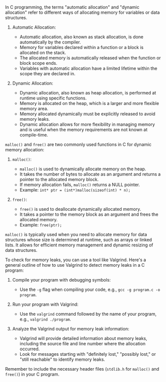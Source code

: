 In C programming, the terms "automatic allocation" and "dynamic allocation" refer to different ways of allocating memory for variables or data structures.

1. Automatic Allocation:
   - Automatic allocation, also known as stack allocation, is done automatically by the compiler.
   - Memory for variables declared within a function or a block is allocated on the stack.
   - The allocated memory is automatically released when the function or block scope ends.
   - Variables with automatic allocation have a limited lifetime within the scope they are declared in.

2. Dynamic Allocation:
   - Dynamic allocation, also known as heap allocation, is performed at runtime using specific functions.
   - Memory is allocated on the heap, which is a larger and more flexible memory area.
   - Memory allocated dynamically must be explicitly released to avoid memory leaks.
   - Dynamic allocation allows for more flexibility in managing memory and is useful when the memory requirements are not known at compile-time.

`malloc()` and `free()` are two commonly used functions in C for dynamic memory allocation:

1. `malloc()`:
   - `malloc()` is used to dynamically allocate memory on the heap.
   - It takes the number of bytes to allocate as an argument and returns a pointer to the allocated memory block.
   - If memory allocation fails, `malloc()` returns a NULL pointer.
   - Example: `int* ptr = (int*)malloc(sizeof(int) * n);`

2. `free()`:
   - `free()` is used to deallocate dynamically allocated memory.
   - It takes a pointer to the memory block as an argument and frees the allocated memory.
   - Example: `free(ptr);`

`malloc()` is typically used when you need to allocate memory for data structures whose size is determined at runtime, such as arrays or linked lists. It allows for efficient memory management and dynamic resizing of data structures.

To check for memory leaks, you can use a tool like Valgrind. Here's a general outline of how to use Valgrind to detect memory leaks in a C program:

1. Compile your program with debugging symbols:
   - Use the `-g` flag when compiling your code, e.g., `gcc -g program.c -o program`.

2. Run your program with Valgrind:
   - Use the `valgrind` command followed by the name of your program, e.g., `valgrind ./program`.

3. Analyze the Valgrind output for memory leak information:
   - Valgrind will provide detailed information about memory leaks, including the source file and line number where the allocation occurred.
   - Look for messages starting with "definitely lost," "possibly lost," or "still reachable" to identify memory leaks.

Remember to include the necessary header files (`stdlib.h` for `malloc()` and `free()`) in your C program.
